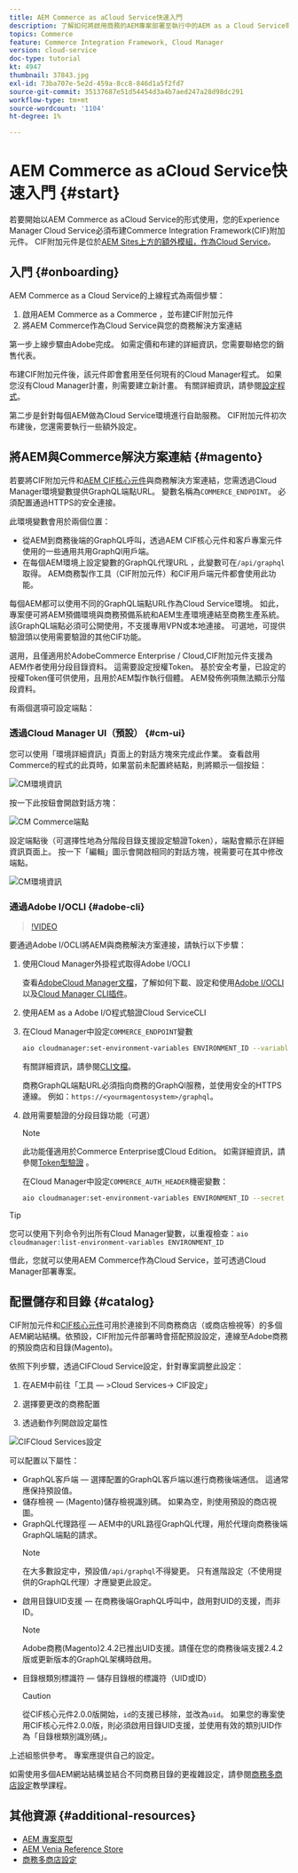 ```yaml
---
title: AEM Commerce as aCloud Service快速入門
description: 了解如何將啟用商務的AEM專案部署至執行中的AEM as a Cloud Service環境。 使用AdobeCloud Manager和CI/CD管道的功能，將Venia參考店面建置至執行中的環境。
topics: Commerce
feature: Commerce Integration Framework, Cloud Manager
version: cloud-service
doc-type: tutorial
kt: 4947
thumbnail: 37843.jpg
exl-id: 73ba707e-5e2d-459a-8cc8-846d1a5f2fd7
source-git-commit: 35137687e51d54454d3a4b7aed247a28d98dc291
workflow-type: tm+mt
source-wordcount: '1104'
ht-degree: 1%

---
```


# AEM Commerce as aCloud Service快速入門 {#start}

若要開始以AEM Commerce as aCloud Service的形式使用，您的Experience Manager Cloud Service必須布建Commerce Integration Framework(CIF)附加元件。 CIF附加元件是位於[AEM Sites上方的額外模組，作為Cloud Service](https://experienceleague.adobe.com/docs/experience-manager-cloud-service/sites/home.html)。

## 入門 {#onboarding}

AEM Commerce as a Cloud Service的上線程式為兩個步驟：

1. 啟用AEM Commerce as a Commerce ，並布建CIF附加元件
2. 將AEM Commerce作為Cloud Service與您的商務解決方案連結

第一步上線步驟由Adobe完成。 如需定價和布建的詳細資訊，您需要聯絡您的銷售代表。

布建CIF附加元件後，該元件即會套用至任何現有的Cloud Manager程式。 如果您沒有Cloud Manager計畫，則需要建立新計畫。 有關詳細資訊，請參閱[設定程式](https://experienceleague.adobe.com/docs/experience-manager-cloud-manager/using/getting-started/setting-up-program.html)。

第二步是針對每個AEM做為Cloud Service環境進行自助服務。 CIF附加元件初次布建後，您還需要執行一些額外設定。

## 將AEM與Commerce解決方案連結 {#magento}

若要將CIF附加元件和[AEM CIF核心元件](https://github.com/adobe/aem-core-cif-components)與商務解決方案連結，您需透過Cloud Manager環境變數提供GraphQL端點URL。 變數名稱為`COMMERCE_ENDPOINT`。 必須配置通過HTTPS的安全連接。

此環境變數會用於兩個位置：

- 從AEM到商務後端的GraphQL呼叫，透過AEM CIF核心元件和客戶專案元件使用的一些通用共用GraphQl用戶端。
- 在每個AEM環境上設定變數的GraphQL代理URL ，此變數可在`/api/graphql`取得。 AEM商務製作工具（CIF附加元件）和CIF用戶端元件都會使用此功能。

每個AEM都可以使用不同的GraphQL端點URL作為Cloud Service環境。 如此，專案便可將AEM預備環境與商務預備系統和AEM生產環境連結至商務生產系統。 該GraphQL端點必須可公開使用，不支援專用VPN或本地連接。 可選地，可提供驗證頭以使用需要驗證的其他CIF功能。

選用，且僅適用於AdobeCommerce Enterprise / Cloud,CIF附加元件支援為AEM作者使用分段目錄資料。 這需要設定授權Token。 基於安全考量，已設定的授權Token僅可供使用，且用於AEM製作執行個體。 AEM發佈例項無法顯示分階段資料。

有兩個選項可設定端點：

### 透過Cloud Manager UI（預設） {#cm-ui}

您可以使用「環境詳細資訊」頁面上的對話方塊來完成此作業。 查看啟用Commerce的程式的此頁時，如果當前未配置終結點，則將顯示一個按鈕：

![CM環境資訊](/help/commerce-cloud/assets/commerce-cmui.png)

按一下此按鈕會開啟對話方塊：

![CM Commerce端點](/help/commerce-cloud/assets/commerce-cm-endpoint.png)

設定端點後（可選擇性地為分階段目錄支援設定驗證Token），端點會顯示在詳細資訊頁面上。 按一下「編輯」圖示會開啟相同的對話方塊，視需要可在其中修改端點。

![CM環境資訊](/help/commerce-cloud/assets/commerce-cmui-done.png)

### 通過Adobe I/OCLI  {#adobe-cli}

>[!VIDEO](https://video.tv.adobe.com/v/37843?quality=12&learn=on)

要通過Adobe I/OCLI將AEM與商務解決方案連接，請執行以下步驟：

1. 使用Cloud Manager外掛程式取得Adobe I/OCLI

   查看[AdobeCloud Manager文檔](https://experienceleague.adobe.com/docs/experience-manager-cloud-manager/using/introduction-to-cloud-manager.html?lang=zh-Hant)，了解如何下載、設定和使用[Adobe I/OCLI](https://github.com/adobe/aio-cli)以及[Cloud Manager CLI插件](https://github.com/adobe/aio-cli-plugin-cloudmanager)。

2. 使用AEM as a Adobe I/O程式驗證Cloud ServiceCLI

3. 在Cloud Manager中設定`COMMERCE_ENDPOINT`變數

   ```bash
   aio cloudmanager:set-environment-variables ENVIRONMENT_ID --variable COMMERCE_ENDPOINT "<Magento GraphQL endpoint URL>"
   ```

   有關詳細資訊，請參閱[CLI文檔](https://github.com/adobe/aio-cli-plugin-cloudmanager#aio-cloudmanagerset-environment-variables-environmentid)。

   商務GraphQL端點URL必須指向商務的GraphQl服務，並使用安全的HTTPS連線。 例如：`https://<yourmagentosystem>/graphql`。

4. 啟用需要驗證的分段目錄功能（可選）

   >[!NOTE]
   >
   >此功能僅適用於Commerce Enterprise或Cloud Edition。 如需詳細資訊，請參閱[Token型驗證](https://devdocs.magento.com/guides/v2.4/get-started/authentication/gs-authentication-token.html#integration-tokens) 。

   在Cloud Manager中設定`COMMERCE_AUTH_HEADER`機密變數：

   ```bash
   aio cloudmanager:set-environment-variables ENVIRONMENT_ID --secret COMMERCE_AUTH_HEADER "Authorization: Bearer <Access Token>"
   ```

>[!TIP]
>
>您可以使用下列命令列出所有Cloud Manager變數，以重複檢查：`aio cloudmanager:list-environment-variables ENVIRONMENT_ID`

借此，您就可以使用AEM Commerce作為Cloud Service，並可透過Cloud Manager部署專案。

## 配置儲存和目錄 {#catalog}

CIF附加元件和[CIF核心元件](https://github.com/adobe/aem-core-cif-components)可用於連接到不同商務商店（或商店檢視等）的多個AEM網站結構。依預設，CIF附加元件部署時會搭配預設設定，連線至Adobe商務的預設商店和目錄(Magento)。

依照下列步驟，透過CIFCloud Service設定，針對專案調整此設定：

1. 在AEM中前往「工具 — >Cloud Services-> CIF設定」

2. 選擇要更改的商務配置

3. 透過動作列開啟設定屬性

![CIFCloud Services設定](/help/commerce-cloud/assets/cif-cloud-service-config.png)

可以配置以下屬性：

- GraphQL客戶端 — 選擇配置的GraphQL客戶端以進行商務後端通信。 這通常應保持預設值。
- 儲存檢視 — (Magento)儲存檢視識別碼。 如果為空，則使用預設的商店視圖。
- GraphQL代理路徑 — AEM中的URL路徑GraphQL代理，用於代理向商務後端GraphQL端點的請求。
   >[!NOTE]
   >
   > 在大多數設定中，預設值`/api/graphql`不得變更。 只有進階設定（不使用提供的GraphQL代理）才應變更此設定。
- 啟用目錄UID支援 — 在商務後端GraphQL呼叫中，啟用對UID的支援，而非ID。
   >[!NOTE]
   >
   > Adobe商務(Magento)2.4.2已推出UID支援。請僅在您的商務後端支援2.4.2版或更新版本的GraphQL架構時啟用。
- 目錄根類別標識符 — 儲存目錄根的標識符（UID或ID）
   >[!CAUTION]
   >
   > 從CIF核心元件2.0.0版開始，`id`的支援已移除，並改為`uid`。 如果您的專案使用CIF核心元件2.0.0版，則必須啟用目錄UID支援，並使用有效的類別UID作為「目錄根類別識別碼」。

上述組態供參考。 專案應提供自己的設定。

如需使用多個AEM網站結構並結合不同商務目錄的更複雜設定，請參閱[商務多商店設定](configuring/multi-store-setup.md)教學課程。

## 其他資源 {#additional-resources}

- [AEM 專案原型](https://github.com/adobe/aem-project-archetype)
- [AEM Venia Reference Store](https://github.com/adobe/aem-cif-guides-venia)
- [商務多商店設定](configuring/multi-store-setup.md)
